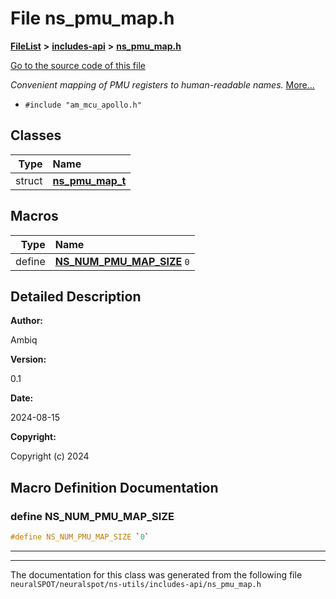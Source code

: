 

# File ns\_pmu\_map.h



[**FileList**](files.md) **>** [**includes-api**](dir_0f796f8be3b51b94a477512418b4fa0e.md) **>** [**ns\_pmu\_map.h**](ns__pmu__map_8h.md)

[Go to the source code of this file](ns__pmu__map_8h_source.md)

_Convenient mapping of PMU registers to human-readable names._ [More...](#detailed-description)

* `#include "am_mcu_apollo.h"`















## Classes

| Type | Name |
| ---: | :--- |
| struct | [**ns\_pmu\_map\_t**](structns__pmu__map__t.md) <br> |

















































## Macros

| Type | Name |
| ---: | :--- |
| define  | [**NS\_NUM\_PMU\_MAP\_SIZE**](ns__pmu__map_8h.md#define-ns_num_pmu_map_size)  `0`<br> |

## Detailed Description




**Author:**

Ambiq 




**Version:**

0.1 




**Date:**

2024-08-15




**Copyright:**

Copyright (c) 2024 





    
## Macro Definition Documentation





### define NS\_NUM\_PMU\_MAP\_SIZE 

```C++
#define NS_NUM_PMU_MAP_SIZE `0`
```




<hr>

------------------------------
The documentation for this class was generated from the following file `neuralSPOT/neuralspot/ns-utils/includes-api/ns_pmu_map.h`

